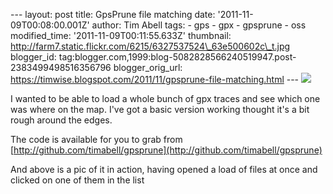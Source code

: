 \--- layout: post title: GpsPrune file matching date: '2011-11-09T00:08:00.001Z' author: Tim Abell tags: - gps - gpx - gpsprune - oss modified\_time: '2011-11-09T00:11:55.633Z' thumbnail: http://farm7.static.flickr.com/6215/6327537524\_63e500602c\_t.jpg blogger\_id: tag:blogger.com,1999:blog-5082828566240519947.post-2383499498516356796 blogger\_orig\_url: https://timwise.blogspot.com/2011/11/gpsprune-file-matching.html --- [![](http://farm7.static.flickr.com/6215/6327537524_63e500602c.jpg)](http://www.flickr.com/photos/tim_abell/6327537524)  
  
I wanted to be able to load a whole bunch of gpx traces and see which one was where on the map. I've got a basic version working thought it's a bit rough around the edges.  
  
The code is available for you to grab from [http://github.com/timabell/gpsprune](http://github.com/timabell/gpsprune)  
  
And above is a pic of it in action, having opened a load of files at once and clicked on one of them in the list